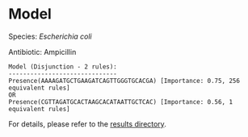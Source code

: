 
# Model

Species: *Escherichia coli*

Antibiotic: Ampicillin

```
Model (Disjunction - 2 rules):
------------------------------
Presence(AAAAGATGCTGAAGATCAGTTGGGTGCACGA) [Importance: 0.75, 256 equivalent rules]
OR
Presence(CGTTAGATGCACTAAGCACATAATTGCTCAC) [Importance: 0.56, 1 equivalent rules]

```

For details, please refer to the [results directory](../../../../../results/scm_b/escherichia%20coli/ampicillin/repeat_10/).

